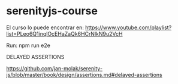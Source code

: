 # serenityjs-course

El curso lo puede encontrar en: https://www.youtube.com/playlist?list=PLeo6Q1inqlOcEHaZaQk6HCrNlkN9u2VcH


Run: npm run e2e


DELAYED ASSERTIONS

https://github.com/jan-molak/serenity-js/blob/master/book/design/assertions.md#delayed-assertions